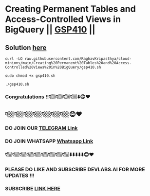 # Creating Permanent Tables and Access-Controlled Views in BigQuery || [GSP410](https://www.cloudskillsboost.google/focuses/3690?parent=catalog) ||

## Solution [here]()


```
curl -LO raw.githubusercontent.com/RaghavKripasthya/cloud-minions/main/Creating%20Permanent%20Tables%20and%20Access-Controlled%20Views%20in%20BigQuery/gsp410.sh

sudo chmod +x gsp410.sh

./gsp410.sh
```

### Congratulations !!👇🏼👇🏼👇🏼👇🏼⬇️😊❤️
## 👇🏼👇🏼👇🏼👇🏼👇🏼👇🏼👇🏼😊❤️
### DO JOIN OUR [TELEGRAM Link](https://t.me/+VsYwuNuMI9NiNzM9) 
### DO JOIN WHATSAPP [Whatsapp Link](https://chat.whatsapp.com/BeGG0HXiM469i3WFMgm4qs)
### 👇🏼👇🏼👇🏼👇🏼👇🏼👇🏼👇🏼👇🏼👇🏼⬇️⬇️⬇️⬇️⬇️😊❤️
### PLEASE DO LIKE AND SUBSCRIBE DEVLABS.AI FOR MORE UPDATES !!!
### SUBSCRIBE [LINK HERE](https://www.youtube.com/channel/UCVFPYmP2CZvVmICxw7YHT8A)
